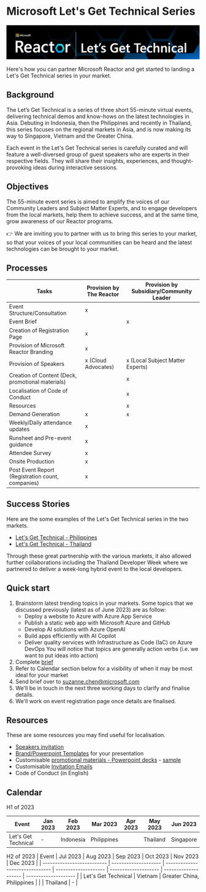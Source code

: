 # Microsoft Let's Get Technical Series 
![Microsoft Lets Get Technical](./assets/Lets-Get-Technical-Header.png)


Here's how you can partner Microsoft Reactor and get started to landing a Let's Get Technical series in your market. 
<br/>
## Background
The Let’s Get Technical is a series of three short 55-minute virtual events, delivering technical demos and know-hows on the latest technologies in Asia. Debuting in Indonesia, then the Philippines and recently in Thailand, this series focuses on the regional markets in Asia, and is now making its way to Singapore, Vietnam and the Greater China. 

Each event in the Let's Get Technical series is carefully curated and will feature a well-diversed group of guest speakers who are experts in their respective fields. They will share their insights, experiences, and thought-provoking ideas during interactive sessions.
<br/>
## Objectives 
The 55-minute event series is aimed to amplify the voices of our Community Leaders and Subject Matter Experts, and to engage developers from the local markets, help them to achieve success, and at the same time, grow awareness of our Reactor programs. 
<br/>

👉 We are inviting you to partner with us to bring this series to your market, so that your voices of your local communities can be heard and the latest technologies can be brought to your market. 
<br/>
## Processes 
| Tasks                                                 | Provision by The Reactor      | Provision by Subsidiary/Community Leader     |
| -------------------------------------------------     | ------------------------------| -------------------------------------------- |
| Event Structure/Consultation                          | x                             |                                              |
| Event Brief                                           |                               | x                                            |
| Creation of Registration Page                         | x                             |                                              |
| Provision of Microsoft Reactor Branding               | x                             |                                              |
| Provision of Speakers                                 | x (Cloud Advocates)           | x (Local Subject Matter Experts)             | 
| Creation of Content (Deck, promotional materials)     |                               | x                                            |
| Localisation of Code of Conduct                       |                               | x                                            |
| Resources                                             |                               | x                                            |
| Demand Generation                                     | x                             | x                                            |
| Weekly/Daily attendance updates                       | x                             |                                              |
| Runsheet and Pre-event guidance                       | x                             |                                              |
| Attendee Survey                                       | x                             |                                              |
| Onsite Production                                     | x                             |                                              |
| Post Event Report (Registration count, companies)     | x                             |                                              |


## Success Stories 
Here are the some examples of the Let's Get Technical series in the two markets. 
* [Let's Get Technical - Philippines](https://www.youtube.com/watch?v=fMBfQL7Tvkg)
* [Let's Get Technical - Thailand](https://www.youtube.com/watch?v=OdSF9ZcoYT0)  

Through these great partnership with the various markets, it also allowed further collaborations including the Thailand Developer Week where we partnered to deliver a week-long hybrid event to the local developers. 

## Quick start
1. Brainstorm latest trending topics in your markets. Some topics that we discussed previously (latest as of June 2023) are as follow: 
   - Deploy a website to Azure with Azure App Service
   - Publish a static web app with Microsoft Azure and GitHub
   - Develop AI solutions with Azure OpenAI
   - Build apps efficiently with AI Copilot
   - Deliver quality services with Infrastructure as Code (IaC) on Azure DevOps 
   You will notice that topics are generally action verbs (i.e. we want to put ideas into action)  
2. Complete [brief](https://github.com/microsoft/Lets-Get-Technical/tree/main/assets/Lets-Get-Technical-Brief.docx) 
4. Refer to Calendar section below for a visibility of when it may be most ideal for your market
5. Send brief over to suzanne.chen@microsoft.com 
6. We'll be in touch in the next three working days to clarify and finalise details.
7. We'll work on event registration page once details are finalised. 

## Resources 
These are some resources you may find useful for localisation. 
* [Speakers invitation](https://github.com/microsoft/Lets-Get-Technical/tree/main/assets/Speakers-Invitation.docx)
* [Brand/Powerpoint Templates](https://github.com/microsoft/Lets-Get-Technical/tree/main/assets/Lets-Get-Technical-Cover-Slides.pptx) for your presentation
* Customisable [promotional materials - Powerpoint decks](https://github.com/microsoft/Lets-Get-Technical/tree/main/assets/Lets-Get-Technical-Promo-Slides.pptx) - [sample](https://github.com/microsoft/Lets-Get-Technical/tree/main/assets/Lets-Get-Technical-Promo-SG.pptx)
* Customisable [Invitation Emails](https://github.com/microsoft/Lets-Get-Technical/tree/main/assets/Let's-Get-Technical-Promo-Invitation-Mail.docx)
* Code of Conduct (in English) 

## Calendar
H1 of 2023 

| Event                      | Jan 2023             | Feb 2023                        | Mar 2023             | Apr 2023             | May 2023             | Jun 2023             | 
| -------------------------- | -------------------- | ------------------------------- | -------------------- | -------------------- | -------------------- | -------------------- |
| Let's Get Technical        |  -                   | Indonesia                       | Philippines          |                      | Thailand             | Singapore            |  

H2 of 2023
| Event                      | Jul 2023             | Aug 2023                        | Sep 2023             | Oct 2023             | Nov 2023             | Dec 2023             |
| -------------------------- | -------------------- | ------------------------------- | -------------------- | -------------------- | -------------------- | -------------------- |
| Let's Get Technical        | Vietnam              | Greater China, Philippines      |                      |                      | Thailand             | -                    |

<br/>

